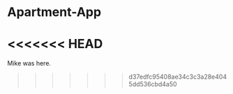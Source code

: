 # Apartment-App
<<<<<<< HEAD
=======
Mike was here.
>>>>>>> d37edfc95408ae34c3c3a28e4045dd536cbd4a50
